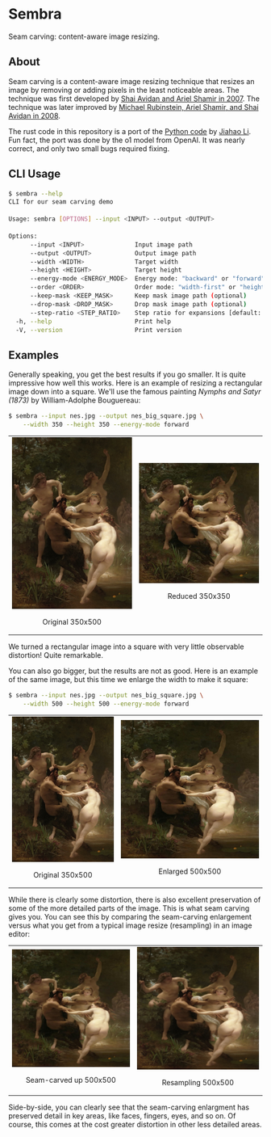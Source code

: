 # Sembra

Seam carving: content-aware image resizing.

## About

Seam carving is a content-aware image resizing technique that resizes an image by
removing or adding pixels in the least noticeable areas. The technique was first
developed by [Shai Avidan and Ariel Shamir in 2007](https://dl.acm.org/doi/abs/10.1145/1275808.1276390). 
The technique was later improved by [Michael Rubinstein, Ariel Shamir, and Shai Avidan in 2008](https://dl.acm.org/doi/abs/10.1145/1360612.1360615).

The rust code in this repository is a port of the [Python code](https://github.com/li-plus/seam-carving) by [Jiahao Li](https://liplus.me/).
Fun fact, the port was done by the o1 model from OpenAI. It was nearly correct, and only two small bugs required fixing.

## CLI Usage

```sh
$ sembra --help
CLI for our seam carving demo

Usage: sembra [OPTIONS] --input <INPUT> --output <OUTPUT>

Options:
      --input <INPUT>              Input image path
      --output <OUTPUT>            Output image path
      --width <WIDTH>              Target width
      --height <HEIGHT>            Target height
      --energy-mode <ENERGY_MODE>  Energy mode: "backward" or "forward" [default: backward]
      --order <ORDER>              Order mode: "width-first" or "height-first" [default: width-first]
      --keep-mask <KEEP_MASK>      Keep mask image path (optional)
      --drop-mask <DROP_MASK>      Drop mask image path (optional)
      --step-ratio <STEP_RATIO>    Step ratio for expansions [default: 0.5]
  -h, --help                       Print help
  -V, --version                    Print version
```

## Examples

Generally speaking, you get the best results if you go smaller. It is quite impressive
how well this works. Here is an example of resizing a rectangular image down into a
square. We'll use the famous painting <em>Nymphs and Satyr (1873)</em> by William-Adolphe Bouguereau:

```bash
$ sembra --input nes.jpg --output nes_big_square.jpg \
    --width 350 --height 350 --energy-mode forward
```

<table>
  <tr>
    <td>
      <img src="nes.jpg" alt="Original">
      <p align="center">Original 350x500</p>
    </td>
    <td>
      <img src="nes_small_square.jpg" alt="Resized smaller">
      <p align="center">Reduced 350x350</p>
    </td>
  </tr>
</table>

We turned a rectangular image into a square with very little observable distortion!
Quite remarkable.

You can also go bigger, but the results are not as good. Here is an example of the same
image, but this time we enlarge the width to make it square:

```bash
$ sembra --input nes.jpg --output nes_big_square.jpg \
    --width 500 --height 500 --energy-mode forward
```

<table>
  <tr>
    <td>
      <img src="nes.jpg" alt="Original">
      <p align="center">Original 350x500</p>
    </td>
    <td>
      <img src="nes_big_square.jpg" alt="Resized larger">
      <p align="center">Enlarged 500x500</p>
    </td>
  </tr>
</table>

While there is clearly some distortion, there is also excellent preservation
of some of the more detailed parts of the image. This is what seam carving
gives you. You can see this by comparing the seam-carving enlargement versus what
you get from a typical image resize (resampling) in an image editor:

<table>
  <tr>
    <td>
      <img src="nes_big_square.jpg" alt="Original">
      <p align="center">Seam-carved up 500x500</p>
    </td>
    <td>
      <img src="nes-gimp-500.jpg" alt="Resized larger">
      <p align="center">Resampling 500x500</p>
    </td>
  </tr>
</table>

Side-by-side, you can clearly see that the seam-carving enlargment has preserved
detail in key areas, like faces, fingers, eyes, and so on. Of course, this comes
at the cost greater distortion in other less detailed areas.
